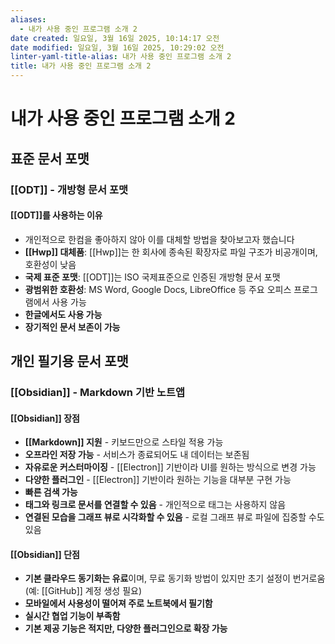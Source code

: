 ```yaml
---
aliases:
  - 내가 사용 중인 프로그램 소개 2
date created: 일요일, 3월 16일 2025, 10:14:17 오전
date modified: 일요일, 3월 16일 2025, 10:29:02 오전
linter-yaml-title-alias: 내가 사용 중인 프로그램 소개 2
title: 내가 사용 중인 프로그램 소개 2
---
```


# 내가 사용 중인 프로그램 소개 2

## 표준 문서 포맷

### [[ODT]] - 개방형 문서 포맷

#### [[ODT]]를 사용하는 이유
- 개인적으로 한컴을 좋아하지 않아 이를 대체할 방법을 찾아보고자 했습니다
- **[[Hwp]] 대체품**: [[Hwp]]는 한 회사에 종속된 확장자로 파일 구조가 비공개이며, 호환성이 낮음
- **국제 표준 포맷**: [[ODT]]는 ISO 국제표준으로 인증된 개방형 문서 포맷
- **광범위한 호환성**: MS Word, Google Docs, LibreOffice 등 주요 오피스 프로그램에서 사용 가능
- **한글에서도 사용 가능**
- **장기적인 문서 보존이 가능**

## 개인 필기용 문서 포맷

### [[Obsidian]] - Markdown 기반 노트앱

#### [[Obsidian]] 장점

- **[[Markdown]] 지원** - 키보드만으로 스타일 적용 가능
- **오프라인 저장 가능** - 서비스가 종료되어도 내 데이터는 보존됨
- **자유로운 커스터마이징** - [[Electron]] 기반이라 UI를 원하는 방식으로 변경 가능
- **다양한 플러그인** - [[Electron]] 기반이라 원하는 기능을 대부분 구현 가능
- **빠른 검색 가능**
- **태그와 링크로 문서를 연결할 수 있음** - 개인적으로 태그는 사용하지 않음
- **연결된 모습을 그래프 뷰로 시각화할 수 있음** - 로컬 그래프 뷰로 파일에 집중할 수도 있음

#### [[Obsidian]] 단점

- **기본 클라우드 동기화는 유료**이며, 무료 동기화 방법이 있지만 초기 설정이 번거로움 (예: [[GitHub]] 계정 생성 필요)
- **모바일에서 사용성이 떨어져 주로 노트북에서 필기함**
- **실시간 협업 기능이 부족함**
- **기본 제공 기능은 적지만, 다양한 플러그인으로 확장 가능**
